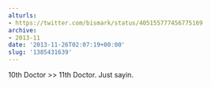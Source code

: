 ```yaml
---
alturls:
- https://twitter.com/bismark/status/405155777456775169
archive:
- 2013-11
date: '2013-11-26T02:07:19+00:00'
slug: '1385431639'
---
```


10th Doctor &gt;&gt; 11th Doctor. Just sayin.

